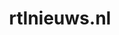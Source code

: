 ---
layout: post
title: "rtlnieuws.nl"
internal_url: "/dutchgov/rtlnieuws.nl.html"
subdomains_count: 10
all_subdomains_count: 15
urls_count: 6
ssl_rank: 0
http_rank: 45
url_link: /data/rtlnieuws.nl/urls.txt
all_subdomains_link: /data/rtlnieuws.nl/all_subdomains.txt
subdomains_link: /data/rtlnieuws.nl/subdomains.txt
categories: dutchgov
---